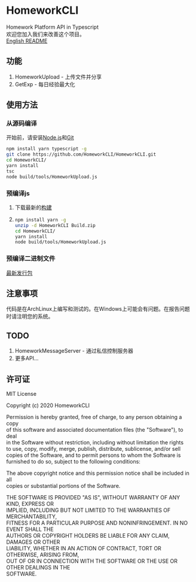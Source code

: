 # HomeworkCLI
Homework Platform API in Typescript  
欢迎您加入我们来改善这个项目。  
[English README](./README.md)
## 功能
1. HomeworkUpload - 上传文件并分享
2. GetExp - 每日经验最大化
## 使用方法
### 从源码编译
开始前，请安装[Node.js](https://nodejs.org/)和[Git](https://git-scm.com/)
```bash
npm install yarn typescript -g
git clone https://github.com/HomeworkCLI/HomeworkCLI.git
cd HomeworkCLI/
yarn install
tsc
node build/tools/HomeworkUpload.js
```
### 预编译js
1. 下载最新的[构建](https://github.com/HomeworkCLI/HomeworkCLI/actions)
2. ```bash
   npm install yarn -g
   unzip -d HomeworkCLI Build.zip
   cd HomeworkCLI/
   yarn install
   node build/tools/HomeworkUpload.js
   ```
### 预编译二进制文件
[最新发行包](https://github.com/HomeworkCLI/HomeworkCLI/releases/latest)
## 注意事项
代码是在ArchLinux上编写和测试的。在Windows上可能会有问题。在报告问题时请注明您的系统。
## TODO
1. HomeworkMessageServer - 通过私信控制服务器
2. 更多API...
## 许可证
MIT License

Copyright (c) 2020 HomeworkCLI

Permission is hereby granted, free of charge, to any person obtaining a copy  
of this software and associated documentation files (the "Software"), to deal  
in the Software without restriction, including without limitation the rights  
to use, copy, modify, merge, publish, distribute, sublicense, and/or sell  
copies of the Software, and to permit persons to whom the Software is  
furnished to do so, subject to the following conditions:  

The above copyright notice and this permission notice shall be included in all  
copies or substantial portions of the Software.  

THE SOFTWARE IS PROVIDED "AS IS", WITHOUT WARRANTY OF ANY KIND, EXPRESS OR  
IMPLIED, INCLUDING BUT NOT LIMITED TO THE WARRANTIES OF MERCHANTABILITY,  
FITNESS FOR A PARTICULAR PURPOSE AND NONINFRINGEMENT. IN NO EVENT SHALL THE  
AUTHORS OR COPYRIGHT HOLDERS BE LIABLE FOR ANY CLAIM, DAMAGES OR OTHER  
LIABILITY, WHETHER IN AN ACTION OF CONTRACT, TORT OR OTHERWISE, ARISING FROM,  
OUT OF OR IN CONNECTION WITH THE SOFTWARE OR THE USE OR OTHER DEALINGS IN THE  
SOFTWARE.
